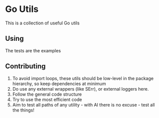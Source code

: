 # Go Utils
This is a collection of useful Go utils

## Using
The tests are the examples

## Contributing
1. To avoid import loops, these utils should be low-level in the package hierarchy, so keep dependencies at minimum
1. Do use any external wrappers (like SErr), or external loggers here.
1. Follow the general code structure
1. Try to use the most efficient code
1. Aim to test all paths of any utility -  with AI there is no excuse - test all the things! 
